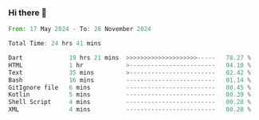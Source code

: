 ### Hi there 👋

<!--START_SECTION:waka-->

```rust
From: 17 May 2024 - To: 28 November 2024

Total Time: 24 hrs 41 mins

Dart             19 hrs 21 mins  >>>>>>>>>>>>>>>>>>>>-----   78.27 %
HTML             1 hr            >------------------------   04.10 %
Text             35 mins         >------------------------   02.42 %
Bash             16 mins         -------------------------   01.14 %
GitIgnore file   6 mins          -------------------------   00.45 %
Kotlin           5 mins          -------------------------   00.39 %
Shell Script     4 mins          -------------------------   00.28 %
XML              4 mins          -------------------------   00.28 %
```

<!--END_SECTION:waka-->

<!--
**simonyathi1/simonyathi1** is a ✨ _special_ ✨ repository because its `README.md` (this file) appears on your GitHub profile.

Here are some ideas to get you started:

- 🔭 I’m currently working on ...
- 🌱 I’m currently learning ...
- 👯 I’m looking to collaborate on ...
- 🤔 I’m looking for help with ...
- 💬 Ask me about ...
- 📫 How to reach me: ...
- 😄 Pronouns: ...
- ⚡ Fun fact: ...
-->

